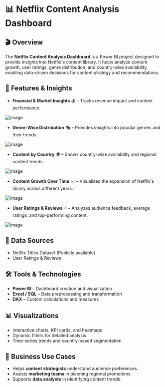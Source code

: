 # 📊 Netflix Content Analysis Dashboard

## 🎬 Overview
The **Netflix Content Analysis Dashboard** is a Power BI project designed to provide insights into Netflix's content library. It helps analyze content growth, user ratings, genre distribution, and country-wise availability, enabling data-driven decisions for content strategy and recommendations.

## 🚀 Features & Insights
- **Financial & Market Insights** 💰 – Tracks revenue impact and content performance.

![image](https://github.com/user-attachments/assets/6b7f6450-cde4-4359-ba34-5ff8e9ff1c11)



- **Genre-Wise Distribution** 🎭 – Provides insights into popular genres and their trends.

![image](https://github.com/user-attachments/assets/eb6e7433-15c1-4dbc-bfdf-7174216714ca)



- **Content by Country** 🌍 – Shows country-wise availability and regional content trends.

 ![image](https://github.com/user-attachments/assets/6c05dd73-ccb7-4730-8cb0-a8e8efb87a76)



- **Content Growth Over Time** 📈 – Visualizes the expansion of Netflix's library across different years.

![image](https://github.com/user-attachments/assets/68ceb4b2-d063-46e7-a2bd-2918a1be53b8)


  
- **User Ratings & Reviews** ⭐ – Analyzes audience feedback, average ratings, and top-performing content.

![image](https://github.com/user-attachments/assets/cb46ce50-4bd4-4353-82bb-4e1307ea693e)




## 📂 Data Sources
- Netflix Titles Dataset (Publicly available)
- User Ratings & Reviews

## 🛠 Tools & Technologies
- **Power BI** – Dashboard creation and visualization
- **Excel / SQL** – Data preprocessing and transformation
- **DAX** – Custom calculations and measures

## 📊 Visualizations
- Interactive charts, KPI cards, and heatmaps
- Dynamic filters for detailed analysis
- Time-series trends and country-based segmentation

## 🎯 Business Use Cases
- Helps **content strategists** understand audience preferences.
- Assists **marketing teams** in planning regional promotions.
- Supports **data analysts** in identifying content trends.


